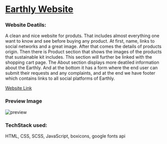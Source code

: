 # [Earthly Website](https://priiiya3.github.io/earthly/)

### Website Deatils:

A clean and nice website for produts. That includes almost everything one want to know and see before buying any product. At first, name, links to social networks and a great image. After that comes the details of products origin. Then there is Product section that shows the images of the products that sustainable kit includes. This section will further be linked with the shopping cart page. The About section displays more deatiled information about the Earthly. And at the bottom it has a form where the end user can submit their requests and any complaints, and at the end we have footer which contains links to all social platforms of Earthly.

[Website Link](https://priiiya3.github.io/earthly/)


### Preview Image

![preview](https://user-images.githubusercontent.com/72666116/217282313-548bdd82-64a3-4f3b-a927-d34d3c8c0fc7.png)

### TechStack used: 

HTML, CSS, SCSS, JavaScript, boxicons, google fonts api

